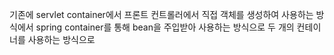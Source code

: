 
기존에 servlet container에서 프론트 컨트롤러에서 직접 객체를 생성하여 사용하는 방식에서 spring container를 통해 bean을 주입받아 사용하는 방식으로 두 개의 컨테이너를 사용하는 방식으로 